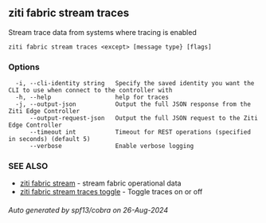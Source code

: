 ## ziti fabric stream traces

Stream trace data from systems where tracing is enabled

```
ziti fabric stream traces <except> [message type} [flags]
```

### Options

```
  -i, --cli-identity string   Specify the saved identity you want the CLI to use when connect to the controller with
  -h, --help                  help for traces
  -j, --output-json           Output the full JSON response from the Ziti Edge Controller
      --output-request-json   Output the full JSON request to the Ziti Edge Controller
      --timeout int           Timeout for REST operations (specified in seconds) (default 5)
      --verbose               Enable verbose logging
```

### SEE ALSO

* [ziti fabric stream](../stream.md)	 - stream fabric operational data
* [ziti fabric stream traces toggle](toggle/toggle.md)	 - Toggle traces on or off

###### Auto generated by spf13/cobra on 26-Aug-2024
